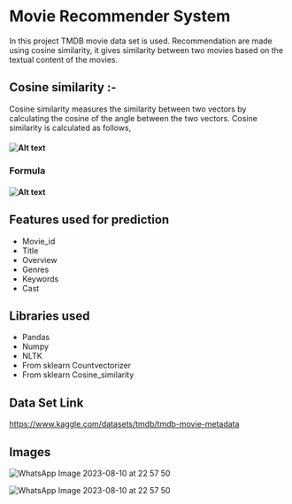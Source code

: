 
# Movie Recommender System

In this project TMDB movie data set is used. Recommendation are made using cosine similarity, it gives similarity between two movies based on the textual content of the movies.

## Cosine similarity :-
Cosine similarity measures the similarity between two vectors by calculating the cosine of the angle between the two vectors.
Cosine similarity is calculated as follows,

#### ![Alt text](https://miro.medium.com/v2/resize:fit:828/format:webp/1*AqWG1VHnLf8P7_H4KDBwVQ.png)

### Formula

#### ![Alt text](https://miro.medium.com/v2/resize:fit:1400/format:webp/1*LfW66-WsYkFqWc4XYJbEJg.png)

## Features used for prediction 
* Movie_id	
* Title	
* Overview	
* Genres	
* Keywords	
* Cast
## Libraries used
* Pandas	
* Numpy
* NLTK	
* From sklearn Countvectorizer 
* From sklearn Cosine_similarity

## Data Set Link

https://www.kaggle.com/datasets/tmdb/tmdb-movie-metadata

## Images

 ![WhatsApp Image 2023-08-10 at 22 57 50](https://github.com/SumitSuryawanshi123/Movie_Recommender_System/assets/121752066/3cf96eea-1d5a-4905-9b28-bf154d77eeca)

 ![WhatsApp Image 2023-08-10 at 22 57 50](https://github.com/SumitSuryawanshi123/Movie_Recommender_System/assets/121752066/c7c25f51-32a6-49f7-b031-c610e053a8c1)



